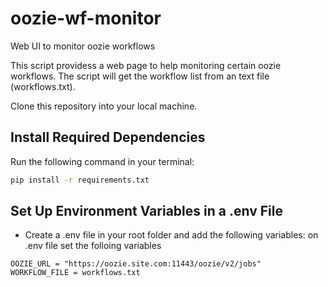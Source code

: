 # oozie-wf-monitor
Web UI to monitor oozie workflows

This script providess a web page to help monitoring certain oozie workflows. 
The script will get the workflow list from an text file (workflows.txt).

Clone this repository into your local machine.

## Install Required Dependencies

Run the following command in your terminal:

```bash
pip install -r requirements.txt
```

## Set Up Environment Variables in a .env File
- Create a .env file in your root folder and add the following variables:
on .env file set the folloing variables

```
OOZIE_URL = "https://oozie.site.com:11443/oozie/v2/jobs"
WORKFLOW_FILE = workflows.txt
```
